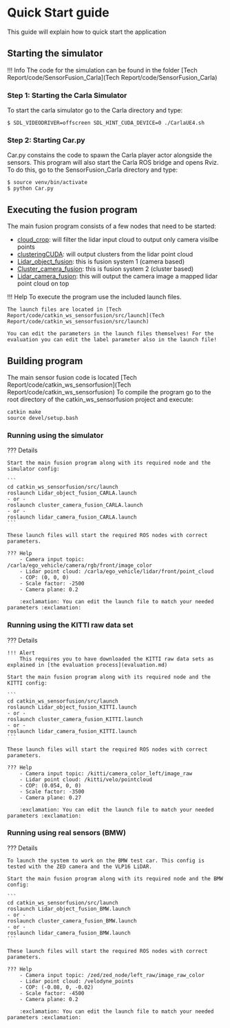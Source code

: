 # Quick Start guide
This guide will explain how to quick start the application


## Starting the simulator

!!! Info
    The code for the simulation can be found in the folder [Tech Report/code/SensorFusion_Carla](Tech Report/code/SensorFusion_Carla)

### Step 1: Starting the Carla Simulator
To start the carla simulator go to the Carla directory and type:

```shell
$ SDL_VIDEODRIVER=offscreen SDL_HINT_CUDA_DEVICE=0 ./CarlaUE4.sh
``` 

### Step 2: Starting Car.py
Car.py constains the code to spawn the Carla player actor alongside the sensors. This program will also start the Carla ROS bridge and opens Rviz.
To do this, go to the SensorFusion_Carla directory and type:
```shell
$ source venv/bin/activate
$ python Car.py
```

## Executing the fusion program

The main fusion program consists of a few nodes that need to be started:

- [cloud_crop](code/cloud_crop.md): will filter the lidar input cloud to output only camera visilbe points
- [clusteringCUDA](code/clustering.md): will output clusters from the lidar point cloud
- [Lidar_object_fusion](code/fusion1.md): this is fusion system 1 (camera based)
- [Cluster_camera_fusion](code/fusion2.md): this is fusion system 2 (cluster based)
- [Lidar_camera_fusion](code/lidar_camera.md): this will output the camera image a mapped lidar point cloud on top

!!! Help
    To execute the program use the included launch files.
   
    The launch files are located in [Tech Report/code/catkin_ws_sensorfusion/src/launch](Tech Report/code/catkin_ws_sensorfusion/src/launch)
    
    You can edit the parameters in the launch files themselves! For the evaluation you can edit the label parameter also in the launch file!

## Building program

The main sensor fusion code is located [Tech Report/code/catkin_ws_sensorfusion](Tech Report/code/catkin_ws_sensorfusion)
To compile the program go to the root directory of the catkin_ws_sensorfusion project and execute:

```
catkin make
source devel/setup.bash
```

### Running using the simulator

??? Details

    
    Start the main fusion program along with its required node and the simulator config:
    
    ```
    cd catkin_ws_sensorfusion/src/launch
    roslaunch Lidar_object_fusion_CARLA.launch
    - or -
    roslaunch cluster_camera_fusion_CARLA.launch
    - or -
    roslaunch lidar_camera_fusion_CARLA.launch
    ```
    
    These launch files will start the required ROS nodes with correct parameters.
    
    ??? Help 
        - Camera input topic: /carla/ego_vehicle/camera/rgb/front/image_color
        - Lidar point cloud: /carla/ego_vehicle/lidar/front/point_cloud
        - COP: (0, 0, 0)
        - Scale factor: -2500
        - Camera plane: 0.2
        
        :exclamation: You can edit the launch file to match your needed parameters :exclamation:


### Running using the KITTI raw data set

??? Details

    !!! Alert
        This requires you to have downloaded the KITTI raw data sets as explained in [the evaluation process](evaluation.md)
    
    Start the main fusion program along with its required node and the KITTI config:
    
    ```
    cd catkin_ws_sensorfusion/src/launch
    roslaunch Lidar_object_fusion_KITTI.launch
    - or -
    roslaunch cluster_camera_fusion_KITTI.launch
    - or -
    roslaunch lidar_camera_fusion_KITTI.launch
    ```
    
    These launch files will start the required ROS nodes with correct parameters.
    
    ??? Help 
        - Camera input topic: /kitti/camera_color_left/image_raw
        - Lidar point cloud: /kitti/velo/pointcloud
        - COP: (0.054, 0, 0)
        - Scale factor: -3500
        - Camera plane: 0.27
        
        :exclamation: You can edit the launch file to match your needed parameters :exclamation:


### Running using real sensors (BMW)

??? Details

    To launch the system to work on the BMW test car. This config is tested with the ZED camera and the VLP16 LiDAR.
    
    Start the main fusion program along with its required node and the BMW config:
    
    ```
    cd catkin_ws_sensorfusion/src/launch
    roslaunch Lidar_object_fusion_BMW.launch
    - or -
    roslaunch cluster_camera_fusion_BMW.launch
    - or -
    roslaunch lidar_camera_fusion_BMW.launch
    ```
    
    These launch files will start the required ROS nodes with correct parameters.
    
    ??? Help 
        - Camera input topic: /zed/zed_node/left_raw/image_raw_color
        - Lidar point cloud: /velodyne_points
        - COP: (-0.08, 0, -0.02)
        - Scale factor: -4500
        - Camera plane: 0.2
        
        :exclamation: You can edit the launch file to match your needed parameters :exclamation:

